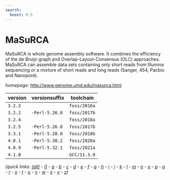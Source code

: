 ```yaml
---
search:
  boost: 0.5
---
```

# MaSuRCA

MaSuRCA is whole genome assembly software. It combines the efficiency of the de Bruijn graph    and Overlap-Layout-Consensus (OLC) approaches. MaSuRCA can assemble data sets containing   only short reads from Illumina sequencing or a mixture of short reads and long reads   (Sanger, 454, Pacbio and Nanopore).

*homepage*: <http://www.genome.umd.edu/masurca.html>

version | versionsuffix | toolchain
--------|---------------|----------
``3.2.2`` |  | ``foss/2016a``
``3.2.2`` | ``-Perl-5.26.0`` | ``foss/2017b``
``3.2.4`` |  | ``foss/2018a``
``3.2.5`` | ``-Perl-5.26.0`` | ``foss/2017b``
``3.3.1`` | ``-Perl-5.28.0`` | ``foss/2018b``
``4.0.1`` | ``-Perl-5.30.2`` | ``foss/2020a``
``4.0.9`` | ``-Perl-5.32.1`` | ``foss/2021a``
``4.1.0`` |  | ``GCC/11.3.0``


*(quick links: [(all)](../index.md) - [0](../0/index.md) - [a](../a/index.md) - [b](../b/index.md) - [c](../c/index.md) - [d](../d/index.md) - [e](../e/index.md) - [f](../f/index.md) - [g](../g/index.md) - [h](../h/index.md) - [i](../i/index.md) - [j](../j/index.md) - [k](../k/index.md) - [l](../l/index.md) - [m](../m/index.md) - [n](../n/index.md) - [o](../o/index.md) - [p](../p/index.md) - [q](../q/index.md) - [r](../r/index.md) - [s](../s/index.md) - [t](../t/index.md) - [u](../u/index.md) - [v](../v/index.md) - [w](../w/index.md) - [x](../x/index.md) - [y](../y/index.md) - [z](../z/index.md))*

